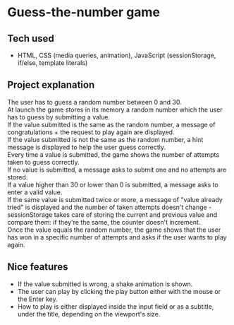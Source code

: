 # Guess-the-number game

## Tech used

- HTML, CSS (media queries, animation), JavaScript (sessionStorage, if/else, template literals)

## Project explanation

The user has to guess a random number between 0 and 30. <br />
At launch the game stores in its memory a random number which the user has to guess by submitting a value. <br />
If the value submitted is the same as the random number, a message of congratulations + the request to play again are displayed. <br />
If the value submitted is not the same as the random number, a hint message is displayed to help the user guess correctly. <br />
Every time a value is submitted, the game shows the number of attempts taken to guess correctly. <br />
If no value is submitted, a message asks to submit one and no attempts are stored. <br />
If a value higher than 30 or lower than 0 is submitted, a message asks to enter a valid value. <br />
If the same value is submitted twice or more, a message of "value already tried" is displayed and the number of taken attempts doesn't change - sessionStorage takes care of storing the current and previous value and compare them: if they're the same, the counter doesn't increment. <br />
Once the value equals the random number, the game shows that the user has won in a specific number of attempts and asks if the user wants to play again. <br />

## Nice features

- If the value submitted is wrong, a shake animation is shown.
- The user can play by clicking the play button either with the mouse or the Enter key.
- How to play is either displayed inside the input field or as a subtitle, under the title, depending on the viewport's size.
